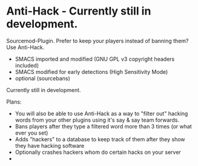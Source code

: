Anti-Hack - Currently still in development.
=========

Sourcemod-Plugin. Prefer to keep your players instead of banning them?  Use Anti-Hack.

* SMACS imported and modified (GNU GPL v3 copyright headers included)
* SMACS modified for early detections (High Sensitivity Mode)
* optional (sourcebans)


Currently still in development.


Plans:

* You will also be able to use Anti-Hack as a way to "filter out" hacking words from your other plugins using it's say & say team forwards.
* Bans players after they type a filtered word more than 3 times (or what ever you set)
* Adds "hackers" to a database to keep track of them after they show they have hacking software
* Optionally crashes hackers whom do certain hacks on your server
* 

